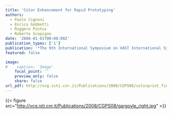 ```yaml
---
title: 'Color Enhancement for Rapid Prototyping'
authors:
  - Paolo Cignoni
  - Enrico Gobbetti
  - Ruggero Pintus
  - Roberto Scopigno
date: '2008-01-01T00:00:00Z'
publication_types: ['1']
publication: '*The 9th International Symposium on VAST International Symposium on Virtual Reality, Archaeology and Cultural Heritage*'
featured: false

image:
#    caption: 'Image'
    focal_point: ''
    preview_only: false
    share: false
url_pdf: http://vcg.isti.cnr.it/Publications/2008/CGPS08/colorprint_final.pdf
---
```

{{< figure src="http://vcg.isti.cnr.it/Publications/2008/CGPS08/gargoyle_right.jpg" >}}
